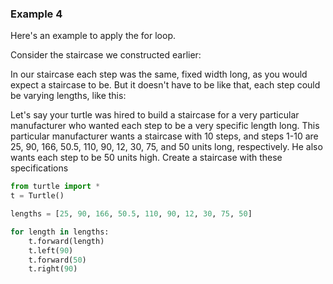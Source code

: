 ### Example 4

Here's an example to apply the for loop. 

Consider the staircase we constructed earlier:


In our staircase each step was the same, fixed width long, as you would expect a staircase to be. But it doesn't have to be like that, each step could be varying lengths, like this:


Let's say your turtle was hired to build a staircase for a very particular manufacturer who wanted each step to be a very specific length long. This particular manufacturer wants a staircase with 10 steps, and steps 1-10 are 25, 90, 166, 50.5, 110, 90, 12, 30, 75, and 50 units long, respectively. He also wants each step to be 50 units high. Create a staircase with these specifications

```python
from turtle import *
t = Turtle()

lengths = [25, 90, 166, 50.5, 110, 90, 12, 30, 75, 50]

for length in lengths:
    t.forward(length)
    t.left(90)
    t.forward(50)
    t.right(90)
```
